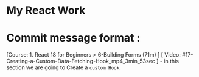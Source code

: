 # My React Work

# Commit message format : 

[Course: 1. React 18 for Beginners > 6-Building Forms (71m) ] [ Video: #17-Creating-a-Custom-Data-Fetching-Hook_mp4_3min_53sec ] -  in this section we are going to Create a `custom Hook`.
